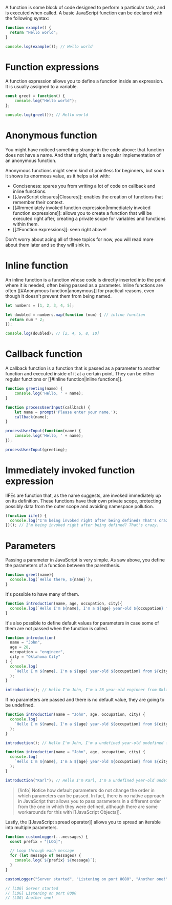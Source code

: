 A function is some block of code designed to perform a particular task, and is executed when called. A basic JavaScript function can be declared with the following syntax:

```js
function example() {
  return "Hello world";
}

console.log(example()); // Hello world
```

# Function expressions

A function expression allows you to define a function inside an expression. It is usually assigned to a variable.

```js
const greet = function() {
    console.log("Hello world");
};

console.log(greet()); // Hello world
```

# Anonymous function

You might have noticed something strange in the code above: that function does not have a name. And that's right, that's a regular implementation of an anonymous function.

Anonymous functions might seem kind of pointless for beginners, but soon it shows its enormous value, as it helps a lot with:

- Conciseness: spares you from writing a lot of code on callback and inline functions.
- [[JavaScript closures|Closures]]: enables the creation of functions that remember their context.
- [[#Immediately invoked function expression|Immediately invoked function expressions]]: allows you to create a function that will be executed right after, creating a private scope for variables and functions within them. 
- [[#Function expressions]]: seen right above!

Don't worry about acing all of these topics for now, you will read more about them later and so they will sink in.

# Inline function

An inline function is a function whose code is directly inserted into the point where it is needed, often being passed as a parameter. Inline functions are often [[#Anonymous function|anonymous]] for practical reasons, even though it doesn't prevent them from being named.

```js
let numbers = [1, 2, 3, 4, 5];

let doubled = numbers.map(function (num) { // inline function
  return num * 2;
}); 

console.log(doubled); // [2, 4, 6, 8, 10]

```

# Callback function

A callback function is a function that is passed as a parameter to another function and executed inside of it at a certain point. They can be either regular functions or [[#Inline function|inline functions]].

```js
function greeting(name) {
    console.log('Hello, ' + name);
}

function processUserInput(callback) {
    let name = prompt('Please enter your name.');
    callback(name);
}

processUserInput(function(name) {
    console.log('Hello, ' + name);
});

processUserInput(greeting);
```

# Immediately invoked function expression

IIFEs are function that, as the name suggests, are invoked immediately up on its definition. These functions have their own private scope, protecting possibly data from the outer scope and avoiding namespace pollution.

```js
(function iife() {
  console.log("I'm being invoked right after being defined? That's crazy.");
})(); // I'm being invoked right after being defined? That's crazy.
```

# Parameters

Passing a parameter in JavaScript is very simple. As saw above, you define the parameters of a function between the parenthesis.

```js
function greet(name){
  console.log(`Hello there, ${name}`);
}
```

It's possible to have many of them.

```js
function introduction(name, age, occupation, city){
  console.log(`Hello I'm ${name}, I'm a ${age} year-old ${occupation} from ${city}`);
}
```

It's also possible to define default values for parameters in case some of them are not passed when the function is called.

```js
function introduction(
  name = "John",
  age = 28,
  occupation = "engineer",
  city = "Oklahoma City"
) {
  console.log(
    `Hello I'm ${name}, I'm a ${age} year-old ${occupation} from ${city}`
  );
}

introduction(); // Hello I'm John, I'm a 28 year-old engineer from Oklahoma City
```

If no parameters are passed and there is no default value, they are going to be undefined.

```js
function introduction(name = "John", age, occupation, city) {
  console.log(
    `Hello I'm ${name}, I'm a ${age} year-old ${occupation} from ${city}`
  );
}

introduction(); // Hello I'm John, I'm a undefined year-old undefined from undefined
```

```js
function introduction(name = "John", age, occupation, city) {
  console.log(
    `Hello I'm ${name}, I'm a ${age} year-old ${occupation} from ${city}`
  );
}

introduction("Karl"); // Hello I'm Karl, I'm a undefined year-old undefined from undefined
```

>[!info]
>Notice how default parameters do not change the order in which parameters can be passed. In fact, there is no native approach in JavaScript that allows you to pass parameters in a different order from the one in which they were defined, although there are some workarounds for this with [[JavaScript Objects]].

Lastly, the [[JavaScript spread operator]] allows you to spread an iterable into multiple parameters.

```js
function customLogger(...messages) {
  const prefix = "[LOG]";

  // Loop through each message
  for (let message of messages) {
    console.log(`${prefix} ${message}`);
  }
}

customLogger("Server started", "Listening on port 8080", "Another one!");

// [LOG] Server started
// [LOG] Listening on port 8080
// [LOG] Another one!
```

